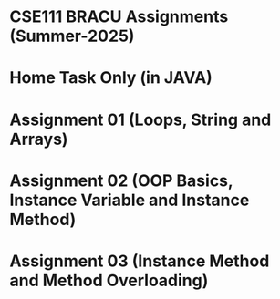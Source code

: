 # CSE111 BRACU Assignments (Summer-2025)
# Home Task Only (in JAVA)
#   
# Assignment 01 (Loops, String and Arrays)
# Assignment 02 (OOP Basics, Instance Variable and Instance Method)
# Assignment 03 (Instance Method and Method Overloading)
